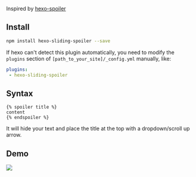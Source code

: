 Inspired by [hexo-spoiler](https://github.com/unnamed42/hexo-spoiler)

## Install
```bash
npm install hexo-sliding-spoiler --save
```

If hexo can't detect this plugin automatically, you need to modify the `plugins` section of `[path_to_your_site]/_config.yml` manually, like:

```yaml
plugins:
 - hexo-sliding-spoiler
```

## Syntax
```plain
{% spoiler title %}
content
{% endspoiler %}
```

It will hide your text and place the title at the top with a dropdown/scroll up arrow.

## Demo

![ ](img/example.gif)
